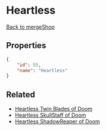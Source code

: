 # Heartless

<no description available>

[Back to mergeShop](../merge-shops.md)

## Properties

```json
{
    "id": 55,
    "name": "Heartless"
}
```

## Related

- [Heartless Twin Blades of Doom](../items/2363-heartless-twin-blades-of-doom.md)
- [Heartless SkullStaff of Doom](../items/2362-heartless-skullstaff-of-doom.md)
- [Heartless ShadowReaper of Doom](../items/2361-heartless-shadowreaper-of-doom.md)

